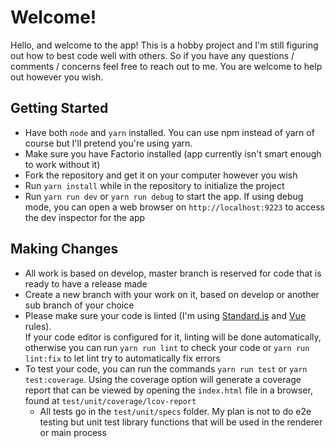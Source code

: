 # Welcome!

Hello, and welcome to the app! This is a hobby project and I'm still figuring out how to best code well with others. So if you have any questions / comments / concerns feel free to reach out to me. You are welcome to help out however you wish.

## Getting Started
- Have both `node` and `yarn` installed. You can use npm instead of yarn of course but I'll pretend you're using yarn.
- Make sure you have Factorio installed (app currently isn't smart enough to work without it)
- Fork the repository and get it on your computer however you wish
- Run `yarn install` while in the repository to initialize the project
- Run `yarn run dev` or `yarn run debug` to start the app. If using debug mode, you can open a web browser on `http://localhost:9223` to access the dev inspector for the app

## Making Changes
- All work is based on develop, master branch is reserved for code that is ready to have a release made
- Create a new branch with your work on it, based on develop or another sub branch of your choice
- Please make sure your code is linted (I'm using [Standard.js](https://standardjs.com/) and [Vue](https://vuejs.github.io/eslint-plugin-vue/) rules).  
If your code editor is configured for it, linting will be done automatically, otherwise you can run `yarn run lint` to check your code or `yarn run lint:fix` to let lint try to automatically fix errors
- To test your code, you can run the commands `yarn run test` or `yarn test:coverage`. Using the coverage option will generate a coverage report that can be viewed by opening the `index.html` file in a browser, found at `test/unit/coverage/lcov-report`
  - All tests go in the `test/unit/specs` folder. My plan is not to do e2e testing but unit test library functions that will be used in the renderer or main process

